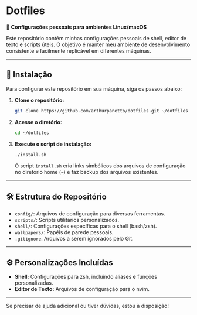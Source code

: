 # Dotfiles
🔧 **Configurações pessoais para ambientes Linux/macOS**

Este repositório contém minhas configurações pessoais de shell, editor de texto e scripts úteis. O objetivo é manter meu ambiente de desenvolvimento consistente e facilmente replicável em diferentes máquinas.

---

## 🚀 Instalação

Para configurar este repositório em sua máquina, siga os passos abaixo:

1. **Clone o repositório:**

   ```bash
   git clone https://github.com/arthurpanetto/dotfiles.git ~/dotfiles
   ```

2. **Acesse o diretório:**

   ```bash
   cd ~/dotfiles
   ```

3. **Execute o script de instalação:**

   ```bash
   ./install.sh
   ```

   O script `install.sh` cria links simbólicos dos arquivos de configuração no diretório home (`~`) e faz backup dos arquivos existentes.

---

## 🛠️ Estrutura do Repositório

* `config/`: Arquivos de configuração para diversas ferramentas.
* `scripts/`: Scripts utilitários personalizados.
* `shell/`: Configurações específicas para o shell (bash/zsh).
* `wallpapers/`: Papéis de parede pessoais.
* `.gitignore`: Arquivos a serem ignorados pelo Git.

---

## ⚙️ Personalizações Incluídas

* **Shell:** Configurações para zsh, incluindo aliases e funções personalizadas.
* **Editor de Texto:** Arquivos de configuração para o nvim.

---

Se precisar de ajuda adicional ou tiver dúvidas, estou à disposição!
